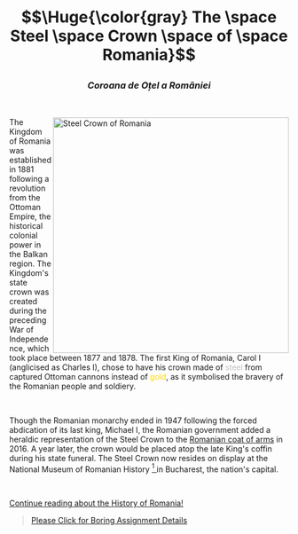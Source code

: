 <h1 align=center> 
    
   $$\Huge{\color{gray} The \space Steel \space Crown \space of \space Romania}$$

</h1>

<h3 align=center> <i> Coroana de O&#539;el a Roma&#770;niei </i> </h3>

<br>

<a href="https://en.wikipedia.org/wiki/Steel_Crown_of_Romania"> <img src=https://upload.wikimedia.org/wikipedia/commons/c/c4/Steel_Crown_of_Romania.png align=right alt="Steel Crown of Romania" width=425 height=425> </a>

<p> The Kingdom of Romania was established in 1881 following a revolution from the Ottoman Empire, the historical colonial power in the Balkan region. The Kingdom's state crown was created during the preceding War of Independence, which took place between 1877 and 1878. The first King of Romania, Carol I (anglicised as Charles I), chose to have his crown made of <span style="color:silver"> steel</span> from captured Ottoman cannons instead of <span style=color:gold> gold</span>, as it symbolised the bravery of the Romanian people and soldiery. </p>

<br>

Though the Romanian monarchy ended in 1947 following the forced abdication of its last king, Michael I, the Romanian government added a heraldic representation of the Steel Crown to the [Romanian coat of arms][Coat of arms] in 2016. A year later, the crown would be placed atop the late King's coffin during his state funeral. The Steel Crown now resides on display at the National Museum of Romanian History <a href="https://www.mnir.ro/welcome-to-mnir/"><sup>1</sup> </a> in Bucharest, the nation's capital.  
    
<br>

[Continue reading about the History of Romania!](/SubFolder/A_Concise_History_of_Romania.pdf)
    
[Coat of arms]: /SubFolder/Coat_of_Arms.png

> [Please Click for Boring Assignment Details](/SubFolder/explanations.md)
